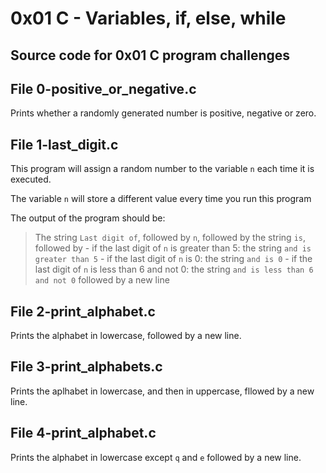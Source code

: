 # 0x01 C - Variables, if, else, while

## Source code for 0x01 C program challenges

## File 0-positive_or_negative.c
Prints whether a randomly generated number is
positive, negative or zero.

## File 1-last_digit.c
This program will assign a random number to the variable `n` each time it is executed.

The variable `n` will store a different value every time you run this program

The output of the program should be:
> The string `Last digit of`, followed by
> `n`, followed by
> the string `is`, followed by
	- if the last digit of `n` is greater than 5: the string `and is greater than 5`
	- if the last digit of `n` is 0: the string `and is 0`
	- if the last digit of `n` is less than 6 and not 0: the string `and is less than 6 and not 0`
> followed by a new line

## File 2-print_alphabet.c
Prints the alphabet in lowercase, followed by a new line.

## File 3-print_alphabets.c
Prints the aplhabet in lowercase, and then in uppercase, fllowed by a new line.

## File 4-print_alphabet.c
Prints the alphabet in lowercase except `q` and `e` followed by a new line.



